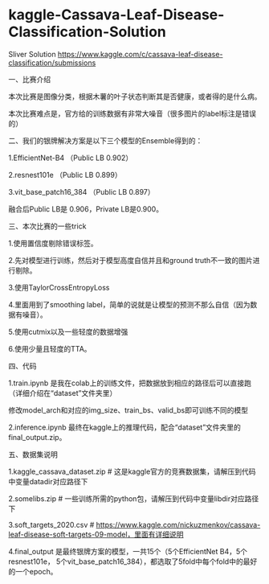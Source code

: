 # kaggle-Cassava-Leaf-Disease-Classification-Solution
Sliver Solution https://www.kaggle.com/c/cassava-leaf-disease-classification/submissions

一、比赛介绍

本次比赛是图像分类，根据木薯的叶子状态判断其是否健康，或者得的是什么病。

本次比赛难点是，官方给的训练数据有非常大噪音（很多图片的label标注是错误的）

二、我们的银牌解决方案是以下三个模型的Ensemble得到的：

1.EfficientNet-B4 （Public LB 0.902）

2.resnest101e （Public LB 0.899）

3.vit_base_patch16_384 （Public LB 0.897）

融合后Public LB是 0.906，Private LB是0.900。

三、本次比赛的一些trick

1.使用置信度剔除错误标签。

2.先对模型进行训练，然后对于模型高度自信并且和ground truth不一致的图片进行剔除。

3.使用TaylorCrossEntropyLoss

4.里面用到了smoothing label，简单的说就是让模型的预测不那么自信（因为数据有噪音）。

5.使用cutmix以及一些轻度的数据增强

6.使用少量且轻度的TTA。

四、代码

1.train.ipynb 是我在colab上的训练文件，把数据放到相应的路径后可以直接跑（详细介绍在“dataset”文件夹里）

修改model_arch和对应的img_size、train_bs、valid_bs即可训练不同的模型

2.inference.ipynb 最终在kaggle上的推理代码，配合“dataset”文件夹里的final_output.zip。


五、数据集说明

1.kaggle_cassava_dataset.zip # 这是kaggle官方的竞赛数据集，请解压到代码中变量datadir对应路径下

2.somelibs.zip # 一些训练所需的python包，请解压到代码中变量libdir对应路径下

3.soft_targets_2020.csv # https://www.kaggle.com/nickuzmenkov/cassava-leaf-disease-soft-targets-09-model，里面有详细说明

4.final_output 是最终银牌方案的模型，一共15个（5个EfficientNet B4，5个resnest101e， 5个vit_base_patch16_384），都选取了5fold中每个fold中的最好的一个epoch。
